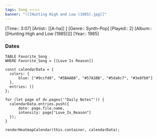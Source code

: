 ```yaml
---
tags: Song ⭐⭐⭐⭐ 
banner: "![[Hunting High and Low (1985).jpg]]"
---
```

[Time:: 3:07]
[Artist:: [[A-ha]] ]
[Genre:: Synth-Pop]
[Played:: 2]
[Album:: [[Hunting High and Low (1985)]]]
[Year:: 1985]
### Dates
````dataview
TABLE Favorite_Song
WHERE Favorite_Song = [[Love Is Reason]]
````
  ```dataviewjs
const calendarData = { 
	colors: { 
		blue: ["#9ccfd8", "#5BAAB8", "#57A1BB", "#5da8c7", "#3e8fb0"] 
	}, 
	entries: [] 
}; 

for (let page of dv.pages('"Daily Notes"')) { 
	calendarData.entries.push({ 
		date: page.file.name, 
		intensity: page["Love_Is_Reason"]
	}); 
} 

renderHeatmapCalendar(this.container, calendarData);
```
